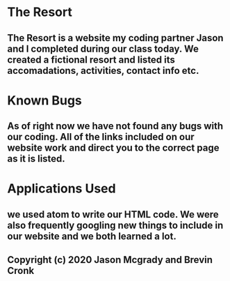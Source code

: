 # The Resort

## The Resort is a website my coding partner Jason and I completed during our class today. We created a fictional resort and listed its accomadations, activities, contact info etc.
# Known Bugs
## As of right now we have not found any bugs with our coding. All of the links included on our website work and direct you to the correct page as it is listed.

# Applications Used
## we used atom to write our HTML code. We were also frequently googling new things to include in our website and we both learned a lot.

## Copyright (c) 2020 Jason Mcgrady and Brevin Cronk
